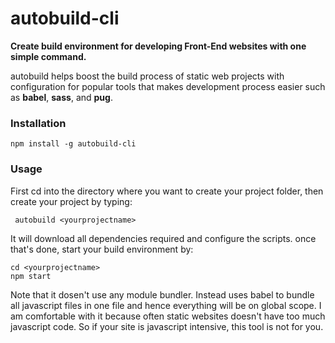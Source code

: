 # autobuild-cli
**Create build environment for developing Front-End websites with one simple command.**

autobuild helps boost the build process of static web projects with configuration for popular tools that makes development process easier such as **babel**, **sass**, and **pug**.

### Installation

```npm install -g autobuild-cli```

### Usage

First cd into the directory where you want to create your project folder, then create your project by typing: 

```
 autobuild <yourprojectname>
```

It will download all dependencies required and configure the scripts.
once that's done, start your build environment by:

```
cd <yourprojectname>
npm start
```
Note that it dosen't use any module bundler. Instead uses babel to bundle all javascript files in one file and hence everything will be on global scope.
I am comfortable with it because often static websites doesn't have too much javascript code. So if your site is javascript intensive, this tool is not for you.
